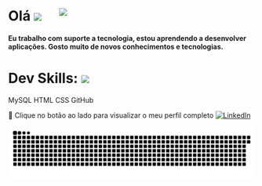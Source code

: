 <img style="margin-top: 40px;" align="right" width="400px" src="https://media.giphy.com/media/YyKPbc5OOTSQE/giphy.gif">

# Olá <img src="https://media.giphy.com/media/f9jQLaKJJl6dL0AmmZ/giphy.gif" width="30px">

#### Eu trabalho com suporte a tecnologia, estou aprendendo a desenvolver aplicações. Gosto muito de novos conhecimentos e tecnologias. 



# Dev Skills: <img src="https://media.giphy.com/media/fvT2uzkzsSWmmkvl5g/giphy.gif" width="35px">

MySQL
HTML
CSS
GitHub


🔗 Clique no botão ao lado para visualizar o meu perfil completo <a href="https://www.linkedin.com/in/wellington-borges-49aa89104/"><img src="https://img.shields.io/badge/LinkedIn-%230077B5.svg?&style=flat-square&logo=linkedin&logoColor=white" alt="LinkedIn"> </a>

<img src="https://github.com/borgesw4/borgesw4/blob/main/snake.svg" alt="Snake animation" />

###
